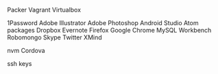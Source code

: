 Packer
Vagrant
Virtualbox

1Password
Adobe Illustrator
Adobe Photoshop
Android Studio
Atom packages
Dropbox
Evernote
Firefox
Google Chrome
MySQL Workbench
Robomongo
Skype
Twitter
XMind

nvm
Cordova

ssh keys
